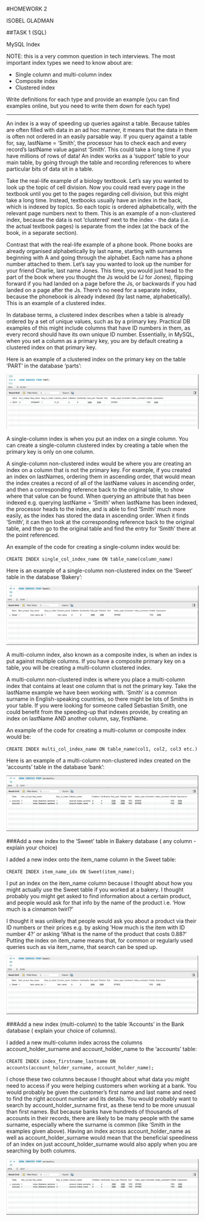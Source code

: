 #HOMEWORK 2

ISOBEL GLADMAN

##TASK 1 (SQL)

MySQL Index

NOTE: this is a very common question in tech interviews. 
The most important index types we need to know about are:
* Single column and multi-column index
* Composite index
* Clustered index

Write definitions for each type and provide an example (you can find examples online, but you need to write them down for each type)

---
An index is a way of speeding up queries against a table. Because tables are often filled with data in an ad hoc manner, it means that the data in them is often not ordered in an easily parsable way. If you query against a table for, say, lastName = ‘Smith’, the processor has to check each and every record’s lastName value against ‘Smith’. This could take a long time if you have millions of rows of data! An index works as a ‘support’ table to your main table, by going through the table and recording references to where particular bits of data sit in a table. 

Take the real-life example of a biology textbook. Let’s say you wanted to look up the topic of cell division. Now you could read every page in the textbook until you get to the pages regarding cell division, but this might take a long time. Instead, textbooks usually have an index in the back, which is indexed by topics. So each topic is ordered alphabetically, with the relevant page numbers next to them. This is an example of a non-clustered index, because the data is not ‘clustered’ next to the index - the data (i.e. the actual textbook pages) is separate from the index (at the back of the book, in a separate section).

Contrast that with the real-life example of a phone book. Phone books are already organised alphabetically by last name, starting with surnames beginning with A and going through the alphabet. Each name has a phone number attached to them. Let’s say you wanted to look up the number for your friend Charlie, last name Jones. This time, you would just head to the part of the book where you thought the Js would be (J for Jones), flipping forward if you had landed on a page before the Js, or backwards if you had landed on a page after the Js. There’s no need for a separate index, because the phonebook is already indexed (by last name, alphabetically). This is an example of a clustered index. 

In database terms, a clustered index describes when a table is already ordered by a set of unique values, such as by a primary key. Practical DB examples of this might include columns that have ID numbers in them, as every record should have its own unique ID number. Essentially, in MySQL, when you set a column as a primary key, you are by default creating a clustered index on that primary key. 

Here is an example of a clustered index on the primary key on the table ‘PART’ in the database ‘parts’:

![Screenshot of MySQL Workbench showing a clustered index on the primary key on the table PART](image-directory/hmwk2-show-indexes-primary.jpg)

A single-column index is when you put an index on a single column. You can create a single-column clustered index by creating a table when the primary key is only on one column.

A single-column non-clustered index would be where you are creating an index on a column that is not the primary key. For example, if you created an index on lastNames, ordering them in ascending order, that would mean the index creates a record of all of the lastName values in ascending order, and then a corresponding reference back to the original table, to show where that value can be found. When querying an attribute that has been indexed e.g. querying lastName = ‘Smith’ when lastName has been indexed, the processor heads to the index, and is able to find ‘Smith’ much more easily, as the index has stored the data in ascending order. When it finds ‘Smith’, it can then look at the corresponding reference back to the original table, and then go to the original table and find the entry for ‘Smith’ there at the point referenced. 

An example of the code for creating a single-column index would be:

``CREATE INDEX single_col_index_name ON table_name(column_name)``

Here is an example of a single-column non-clustered index on the ‘Sweet’ table in the database ‘Bakery’:

![Screenshot of a single-column non-clustered index on the ‘Sweet’ table in the database ‘Bakery’](image-directory/hmwk2-show-index-non-clustered.jpg)

A multi-column index, also known as a composite index, is when an index is put against multiple columns. If you have a composite primary key on a table, you will be creating a multi-column clustered index.

A multi-column non-clustered index is where you place a multi-column index that contains at least one column that is not the primary key. Take the lastName example we have been working with. ‘Smith’ is a common surname in English-speaking countries, so there might be lots of Smiths in your table. If you were looking for someone called Sebastian Smith, one could benefit from the speeding-up that indexes provide, by creating an index on lastName AND another column, say, firstName. 

An example of the code for creating a multi-column or composite index would be:

``CREATE INDEX multi_col_index_name ON table_name(col1, col2, col3 etc.)``

Here is an example of a multi-column non-clustered index created on the ‘accounts’ table in the database ‘bank’:

![Screenshot of a multi-column non-clustered index created on the ‘accounts’ table](image-directory/hmwk2-show-indexes-accounts.jpg)

###Add a new index to the ‘Sweet’ table in Bakery database ( any column -explain your choice)

I added a new index onto the item_name column in the Sweet table:

``CREATE INDEX item_name_idx ON Sweet(item_name);``

I put an index on the item_name column because I thought about how you might actually use the Sweet table if you worked at a bakery. I thought probably you might get asked to find information about a certain product, and people would ask for that info by the name of the product i.e. ‘How much is a cinnamon twirl?’ 

I thought it was unlikely that people would ask you about a product via their ID numbers or their prices e.g. by asking ‘How much is the item with ID number 4?’ or asking ‘What is the name of the product that costs 0.88?’
Putting the index on item_name means that, for common or regularly used queries such as via item_name, that search can be sped up. 

![Screenshot of new index added to sweet table](image-directory/hmwk2-new-index-sweet-table.jpg)

###Add a new index (multi-column) to the table ‘Accounts’ in the Bank database ( explain your choice of columns). 

I added a new multi-column index across the columns account_holder_surname and account_holder_name to the ‘accounts’ table:

``CREATE INDEX index_firstname_lastname ON accounts(account_holder_surname, account_holder_name);``

I chose these two columns because I thought about what data you might need to access if you were helping customers when working at a bank. You would probably be given the customer’s first name and last name and need to find the right account number and its details. You would probably want to search by account_holder_surname first, as these tend to be more unusual than first names. But because banks have hundreds of thousands of accounts in their records, there are likely to be many people with the same surname, especially where the surname is common (like ‘Smith in the examples given above). Having an index across account_holder_name as well as account_holder_surname would mean that the beneficial speediness of an index on just account_holder_surname would also apply when you are searching by both columns.

![Screenshot of new multi-column index added to bank](image-directory/hmwk2_add_new_index_bank.jpg)